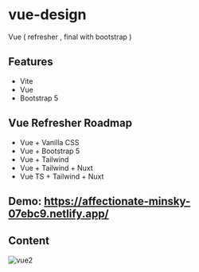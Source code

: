 # vue-design
Vue ( refresher , final with bootstrap ) 
## Features 
- Vite 
- Vue 
- Bootstrap 5
## Vue Refresher Roadmap 
- Vue + Vanilla CSS 
- Vue + Bootstrap 5 
- Vue + Tailwind 
- Vue + Tailwind + Nuxt 
- Vue TS + Tailwind + Nuxt 
## Demo: https://affectionate-minsky-07ebc9.netlify.app/
## Content
![vue2](https://user-images.githubusercontent.com/56250943/127772015-9d1fd7c9-a471-464b-98c6-56186f0706d2.png)

